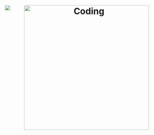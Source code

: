 ###


<h1 align="center">
  <a href="https://git.io/typing-svg">
    <img src="https://readme-typing-svg.herokuapp.com/?font=Righteous&size=25&center=true&vCenter=true&width=500&height=70&duration=4000&lines=Hi+my+name+is;+Hayotillo;+and+I'm+.net+developer!">
  </a>
  <img align="right" alt="Coding" width="400" src="https://media.tenor.com/rePDfDWO3XoAAAAd/hacking.gif">
</h1>
<br>
<!--
**tursunboev/tursunboev** is a ✨ _special_ ✨ repository because its `README.md` (this file) appears on your GitHub profile.

Here are some ideas to get you started:

- 🔭 I’m currently working on ...
- 🌱 I’m currently learning ...
- 👯 I’m looking to collaborate on ...
- 🤔 I’m looking for help with ...
- 💬 Ask me about ...
- 📫 How to reach me: ...
- 😄 Pronouns: ...
- ⚡ Fun fact: ...
-->
<img   align="right" src="https://visitor-badge.laobi.icu/badge?page_id=tursunboev.tursunboev.issue.1" />

<div id="header" align="center">
<div id="badges">
  <a href="https://www.instagram.com/tursunboev_0227/">
    <img src="https://img.shields.io/badge/Instagram-purple?style=for-the-badge&logo=instagram&logoColor=white" alt="Instagram Badge"/>
  </a> 
  <a href="https://t.me/hayotilla_tursunbaev">
    <img src="https://img.shields.io/badge/Telegram-blue?style=for-the-badge&logo=telegram&logoColor=white" alt="Telegram Badge"/>
  </a>
  <a href="https://www.linkedin.com/in/tursunboyev?utm_source=share&utm_campaign=share_via&utm_content=profile&utm_medium=android_app">
    <img src="https://img.shields.io/badge/LinkedIn-blue?style=for-the-badge&logo=linkedin&logoColor=white" alt="Twitter Badge"/>
  </a>
</div>
</div>
</div>
  <h2 align="center">⚒ Languages-Frameworks-Tools ⚒</h2>
<br/>
<div align="center">
    <img src="https://skillicons.dev/icons?i=git,github,postgresql,python,cpp,c" /><br>
    <img src="https://skillicons.dev/icons?i=vscode,linkedin,mysql,cs,visualstudio,mongodb" /><br>
</div>
</div>
</div>
<h2 align="center">⚡️ Stats ⚡️</h2>
<br>
<div align=center>
  <img width=390 src="https://streak-stats.demolab.com/?user=tursunboev&count_private=true&theme=react&border_radius=10" alt="streak stats"/>
  <img width=390 src="https://github-readme-stats.vercel.app/api?username=tursunboev&count_private=true&show_icons=true&theme=react&rank_icon=github&border_radius=10" alt="readme stats" />
  
  <br/>
 <br/>
  <img width=325 align="center" src="https://github-readme-stats.vercel.app/api/top-langs/?username=tursunboev&hide=HTML&langs_count=8&layout=compact&theme=react&border_radius=10&size_weight=0.5&count_weight=0.5&exclude_repo=github-readme-stats" alt="top langs" />
</div>
  
</div>
<br/><br/>
<hr/>

<h3 align="center">
    <img src="https://readme-typing-svg.herokuapp.com/?font=Righteous&size=25&center=true&vCenter=true&width=500&height=70&duration=4000&lines=Thanks+for+visiting!+✌️;+Shoot+me+a+message;+on+telegram+,+instagram+and+linkedin!;I'm+always+down+to+collab+!">
</h3>

<br/>
<br/>

## 🏆 GitHub Trophies
![](https://github-profile-trophy.vercel.app/?username=tursunboev&theme=radical&no-frame=true&no-bg=true&margin-w=4)
